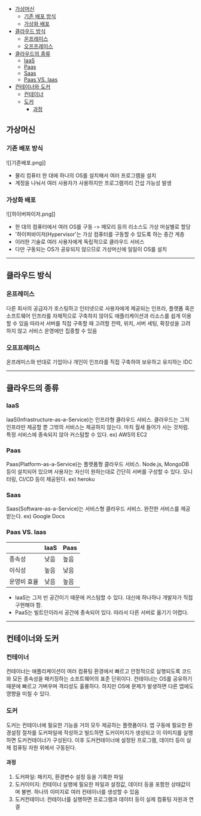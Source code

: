 - [가상머신](#%EA%B0%80%EC%83%81%EB%A8%B8%EC%8B%A0)
	- [기존 배포 방식](#%EA%B8%B0%EC%A1%B4%20%EB%B0%B0%ED%8F%AC%20%EB%B0%A9%EC%8B%9D)
	- [가상화 배포](#%EA%B0%80%EC%83%81%ED%99%94%20%EB%B0%B0%ED%8F%AC)
- [클라우드 방식](#%ED%81%B4%EB%9D%BC%EC%9A%B0%EB%93%9C%20%EB%B0%A9%EC%8B%9D)
	- [온프레미스](#%EC%98%A8%ED%94%84%EB%A0%88%EB%AF%B8%EC%8A%A4)
	- [오프프레미스](#%EC%98%A4%ED%94%84%ED%94%84%EB%A0%88%EB%AF%B8%EC%8A%A4)
- [클라우드의 종류](#%ED%81%B4%EB%9D%BC%EC%9A%B0%EB%93%9C%EC%9D%98%20%EC%A2%85%EB%A5%98)
	- [IaaS](#IaaS)
	- [Paas](#Paas)
	- [Saas](#Saas)
	- [Paas VS. Iaas](#Paas%20VS.%20Iaas)
- [컨테이너와 도커](#%EC%BB%A8%ED%85%8C%EC%9D%B4%EB%84%88%EC%99%80%20%EB%8F%84%EC%BB%A4)
	- [컨테이너](#%EC%BB%A8%ED%85%8C%EC%9D%B4%EB%84%88)
	- [도커](#%EB%8F%84%EC%BB%A4)
		- [과정](#%EA%B3%BC%EC%A0%95)

## 가상머신
### 기존 배포 방식
![[기존배포.png]]
*  물리 컴퓨터 한 대에 하나의 OS를 설치해서 여러 프로그램을 설치
*  계정을 나눠서 여러 사용자가 사용하지만 프로그램끼리 간섭 가능성 발생
### 가상화 배포
![[하이버파이저.png]]
* 한 대의 컴퓨터에서 여러 OS를 구동 -> 메모리 등의 리소스도 가상 머실별로 할당
* '하이퍼바이저(Hypervisor'는 가상 컴퓨터를 구동할 수 있도록 하는 중간 계층
* 이러한 기술로 여러 사용자에게 독립적으로 클라우드 서비스
* 다만 구동되는 OS가 공유되지 않으므로 가상머신에 일일이 OS를 설치
---
## 클라우드 방식
### 온프레미스
다른 회사의 공급자가 호스팅하고 인터넷으로 사용자에게 제공되는 인프라, 플랫폼 혹은 소프트웨어
인프라를 자체적으로 구축하지 않아도 애플리케이션과 리소스를 쉽게 이용할 수 있음
따라서 서버를 직접 구축할 때 고려할 전력, 위치, 서버 세팅, 확장성을 고려하지 않고 서비스 운영에만 집중할 수 있음
### 오프프레미스
온프레미스와 반대로 기업이나 개인이 인프라를 직접 구축하여 보유하고 유지하는 IDC

---
## 클라우드의 종류
### IaaS
IaaS(Infrastructure-as-a-Service)는 인프라형 클라우드 서비스.
클라우드는 그저 인프라만 제공할 뿐 그밖의 서비스는 제공하지 않는다. 마치 월세 들어가 사는 것처럼.
특정 서비스에 종속되지 않아 커스텀할 수 있다.
ex) AWS의 EC2
### Paas
Paas(Platform-as-a-Service)는 플랫폼형 클라우드 서비스.
Node.js, MongoDB 등이 설치되어 있으며 사용자는 자신이 원하는대로 간단히 서버를 구성할 수 있다.
모니터링, CI/CD 등이 제공된다.
ex) heroku
### Saas
Saas(Software-as-a-Service)는 서비스형 클라우드 서비스.
완전한 서비스를 제공받는다.
ex) Google Docs
### Paas VS. Iaas

|        | IaaS | Paas |
| ------ | ---- | ---- |
| 종속성    | 낮음   | 높음   |
| 이식성    | 높음   | 낮음   |
| 운영비 효율 | 낮음   | 높음   |
* IaaS는 그저 빈 공간이기 때문에 커스텀할 수 있다. 대신에 하나하나 개발자가 직접 구현해야 함.
* PaaS는 빌트인이라서 공간에 종속되어 있다. 따라서 다른 서버로 옮기기 어렵다.
---
## 컨테이너와 도커
### 컨테이너
컨테이너는 애플리케이션이 여러 컴퓨팅 환경에서 빠르고 안정적으로 실행되도록 코드와 모든 종속성을 패키징하는 소프트웨어의 표준 단위이다.
컨테이너는 OS를 공유하기 때문에 빠르고 가벼우며 격리성도 훌륭하다. 하지만 OS에 문제가 발생하면 다른 앱에도 영향을 미칠 수 있다.
### 도커
도커는 컨테이너에 필요한 기능을 거의 모두 제공하는 플랫폼이다.
앱 구동에 필요한 환경설정 절차를 도커파일에 작성하고 빌드하면 도커이미지가 생성되고 이 이미지를 실행하면 도커컨테이너가 구성된다.
이후 도커컨테이너에 설정된 프로그램, 데이터 등이 실제 컴퓨팅 자원 위에서 구동된다.
#### 과정
1. 도커파일: 패키지, 환경변수 설정 등을 기록한 파일
2. 도커이미지: 컨테이너 실행에 필요한 파일과 설정값, 데이터 등을 포함한 상태값이며 불변. 하나의 이미지로 여러 컨테이너를 생성할 수 있음
3. 도커컨테이너: 컨테이너를 실행하면 프로그램과 데이터 등이 실제 컴퓨팅 자원과 연결
